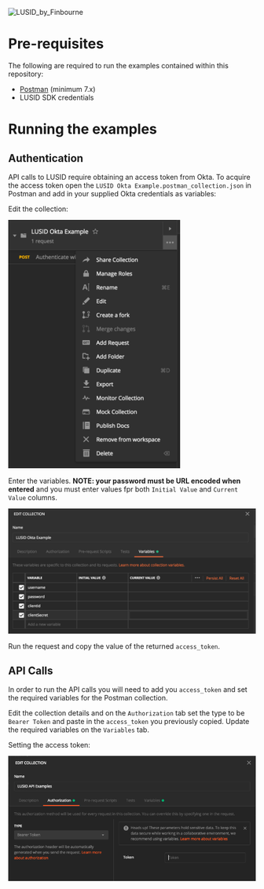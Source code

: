 ![LUSID_by_Finbourne](https://content.finbourne.com/LUSID_repo.png)

# Pre-requisites

The following are required to run the examples contained within this repository:
* [Postman](https://www.getpostman.com) (minimum 7.x)
* LUSID SDK credentials

# Running the examples

## Authentication

API calls to LUSID require obtaining an access token from Okta. To acquire the access token open the `LUSID Okta Example.postman_collection.json` in Postman and add in your supplied Okta credentials as variables:

Edit the collection:

<img src="img/edit-collection.png" width="350">

Enter the variables. **NOTE: your password must be URL encoded when entered** and you must enter values fpr both `Initial Value` and `Current Value` columns.

<img src="img/edit-variables.png" width="600">

Run the request and copy the value of the returned `access_token`.

## API Calls

In order to run the API calls you will need to add you `access_token` and set the required variables for the Postman collection.

Edit the collection details and on the `Authorization` tab set the type to be `Bearer Token` and paste in the `access_token` you previously copied. Update the required variables on the `Variables` tab.

Setting the access token:

<img src="img/edit-auth.png" width="600">
